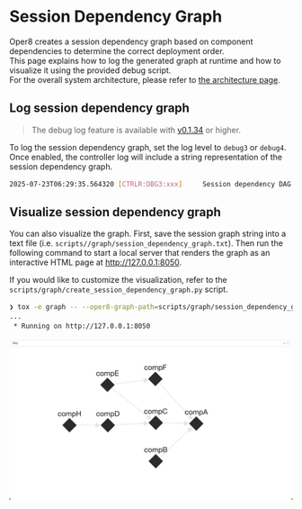 # Session Dependency Graph

Oper8 creates a session dependency graph based on component dependencies to determine the correct deployment order.  
This page explains how to log the generated graph at runtime and how to visualize it using the provided debug script.  
For the overall system architecture, please refer to [the architecture page](architecture.md).

## Log session dependency graph

> The debug log feature is available with [v0.1.34](https://github.com/IBM/oper8/releases/tag/v0.1.34) or higher.

To log the session dependency graph, set the log level to `debug3` or `debug4`. Once enabled, the controller log will include a string representation of the session dependency graph.

```bash
2025-07-23T06:29:35.564320 [CTRLR:DBG3:xxx]     Session dependency DAG: Graph({compA:[],compB:[compA],compC:[compA],compD:[compC],compE:[compC,compF],compF:[compA]})
```

## Visualize session dependency graph

You can also visualize the graph. First, save the session graph string into a text file (i.e. `scripts//graph/session_dependency_graph.txt`). Then run the following command to start a local server that renders the graph as an interactive HTML page at http://127.0.0.1:8050.

If you would like to customize the visualization, refer to the `scripts/graph/create_session_dependency_graph.py` script.

```bash
❯ tox -e graph -- --oper8-graph-path=scripts/graph/session_dependency_graph.txt
...
 * Running on http://127.0.0.1:8050
```

![session_dependency_graph](session_dependency_graph.png)
